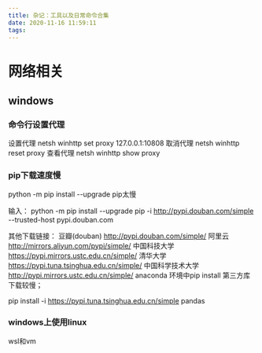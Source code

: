 ```yaml
---
title: 杂记：工具以及日常命令合集
date: 2020-11-16 11:59:11
tags:
---
```



# 网络相关

## windows

### 命令行设置代理

设置代理
netsh winhttp set proxy 127.0.0.1:10808
取消代理
netsh winhttp reset proxy
查看代理
netsh winhttp show proxy

### pip下载速度慢

python -m pip install --upgrade pip太慢

输入：
python -m pip install --upgrade pip  -i http://pypi.douban.com/simple --trusted-host pypi.douban.com

其他下载链接：
豆瓣(douban) http://pypi.douban.com/simple/
阿里云 http://mirrors.aliyun.com/pypi/simple/
中国科技大学 https://pypi.mirrors.ustc.edu.cn/simple/
清华大学 https://pypi.tuna.tsinghua.edu.cn/simple/
中国科学技术大学 http://pypi.mirrors.ustc.edu.cn/simple/
anaconda 环境中pip install 第三方库下载较慢；

pip install -i https://pypi.tuna.tsinghua.edu.cn/simple pandas

### windows上使用linux

wsl和vm

